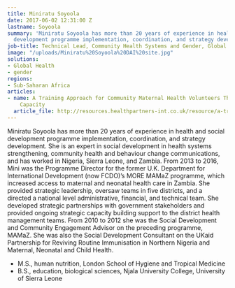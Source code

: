 ```yaml
---
title: Miniratu Soyoola
date: 2017-06-02 12:31:00 Z
lastname: Soyoola
summary: 'Miniratu Soyoola has more than 20 years of experience in health and social
  development programme implementation, coordination, and strategy development. '
job-title: Technical Lead, Community Health Systems and Gender, Global Health
image: "/uploads/Miniratu%20Soyoola%20DAI%20site.jpg"
solutions:
- Global Health
- gender
regions:
- Sub-Saharan Africa
articles:
- name: A Training Approach for Community Maternal Health Volunteers That Builds Sustainable
    Capacity
  article_file: http://resources.healthpartners-int.co.uk/resource/a-training-approach-for-community-maternal-health-volunteers-that-builds-sustainable-capacity/
---
```


Miniratu Soyoola has more than 20 years of experience in health and social development programme implementation, coordination, and strategy development. She is an expert in social development in health systems strengthening, community health and behaviour change communications, and has worked in Nigeria, Sierra Leone, and Zambia. From 2013 to 2016, Mini was the Programme Director for the former U.K. Department for International Development (now FCDO)’s MORE MAMaZ programme, which increased access to maternal and neonatal health care in Zambia. She provided strategic leadership, oversaw teams in five districts, and a directed a national level administrative, financial, and technical team. She developed strategic partnerships with government stakeholders and provided ongoing strategic capacity building support to the district health management teams. From 2010 to 2012 she was the Social Development and Community Engagement Advisor on the preceding programme, MAMaZ. She was also the Social Development Consultant on the UKaid Partnership for Reviving Routine Immunisation in Northern Nigeria and Maternal, Neonatal and Child Health.

* M.S., human nutrition, London School of Hygiene and Tropical Medicine
* B.S., education, biological sciences, Njala University College, University of Sierra Leone